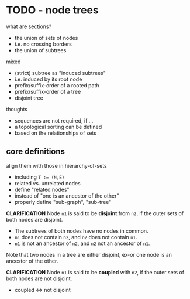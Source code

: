
<!-- ======================================================================= -->
# TODO - node trees

what are sections?

* the union of sets of nodes
* i.e. no crossing borders
* the union of subtrees

mixed

* (strict) subtree as "induced subtrees"
* i.e. induced by its root node
* prefix/suffix-order of a rooted path
* prefix/suffix-order of a tree
* disjoint tree

thoughts

* sequences are not required, if ...
* a topological sorting can be defined
* based on the relationships of sets

<!-- ======================================================================= -->
## core definitions

align them with those in hierarchy-of-sets

* including `T := (N,E)`
* related vs. unrelated nodes
* define "related nodes"
* instead of "one is an ancestor of the other"
* properly define "sub-graph", "sub-tree"

**CLARIFICATION**
Node `n1` is said to be **disjoint** from `n2`,
if the outer sets of both nodes are disjoint.

* The subtrees of both nodes have no nodes in common.
* `n1` does not contain `n2`, and `n2` does not contain `n1`.
* `n1` is not an ancestor of `n2`, and `n2` not an ancestor of `n1`.

Note that two nodes in a tree are either disjoint,
ex-or one node is an ancestor of the other.

**CLARIFICATION**
Node `n1` is said to be **coupled** with `n2`,
if the outer sets of both nodes are not disjoint.

* coupled <=> not disjoint

